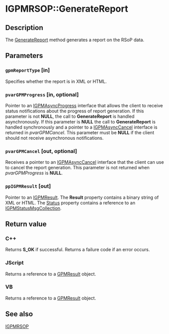 # IGPMRSOP::GenerateReport

## Description

The [GenerateReport](https://learn.microsoft.com/previous-versions/windows/desktop/api/gpmgmt/nf-gpmgmt-igpmbackup-generatereport) method generates a report on the RSoP data.

## Parameters

### `gpmReportType` [in]

Specifies whether the report is in XML or HTML.

### `pvarGPMProgress` [in, optional]

Pointer to an [IGPMAsyncProgress](https://learn.microsoft.com/previous-versions/windows/desktop/api/gpmgmt/nn-gpmgmt-igpmasyncprogress) interface that allows the client to receive status notifications about the progress of report generation. If this parameter is not **NULL**, the call to **GenerateReport** is handled asynchronously. If this parameter is **NULL** the call to **GenerateReport** is handled synchronously and a pointer to a [IGPMAsyncCancel](https://learn.microsoft.com/previous-versions/windows/desktop/api/gpmgmt/nn-gpmgmt-igpmasynccancel) interface is returned in *pvarGPMCancel*. This parameter must be **NULL** if the client should not receive asynchronous notifications.

### `pvarGPMCancel` [out, optional]

Receives a pointer to an [IGPMAsyncCancel](https://learn.microsoft.com/previous-versions/windows/desktop/api/gpmgmt/nn-gpmgmt-igpmasynccancel) interface that the client can use to cancel the report generation. This parameter is not returned when *pvarGPMProgress* is **NULL**.

### `ppIGPMResult` [out]

Pointer to an [IGPMResult](https://learn.microsoft.com/previous-versions/windows/desktop/api/gpmgmt/nn-gpmgmt-igpmresult). The **Result** property contains a binary string of XML or HTML. The [Status](https://learn.microsoft.com/previous-versions/windows/desktop/api/gpmgmt/nn-gpmgmt-igpmstatusmessage) property contains a reference to an [IGPMStatusMsgCollection](https://learn.microsoft.com/previous-versions/windows/desktop/api/gpmgmt/nn-gpmgmt-igpmstatusmsgcollection).

## Return value

### C++

Returns **S_OK** if successful. Returns a failure code if an error occurs.

### JScript

Returns a reference to a [GPMResult](https://learn.microsoft.com/previous-versions/windows/desktop/api/gpmgmt/nn-gpmgmt-igpmresult) object.

### VB

Returns a reference to a [GPMResult](https://learn.microsoft.com/previous-versions/windows/desktop/api/gpmgmt/nn-gpmgmt-igpmresult) object.

## See also

[IGPMRSOP](https://learn.microsoft.com/previous-versions/windows/desktop/api/gpmgmt/nn-gpmgmt-igpmrsop)